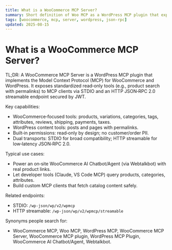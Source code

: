 ```yaml
---
title: What is a WooCommerce MCP Server?
summary: Short definition of Woo MCP as a WordPress MCP plugin that exposes WooCommerce data to MCP clients via STDIO/HTTP with JWT.
tags: [woocommerce, mcp, server, wordpress, json-rpc]
updated: 2025-08-15
---
```


# What is a WooCommerce MCP Server?

TL;DR: A WooCommerce MCP Server is a WordPress MCP plugin that implements the Model Context Protocol (MCP) for WooCommerce and WordPress. It exposes standardized read‑only tools (e.g., product search with permalinks) to MCP clients via STDIO and an HTTP JSON‑RPC 2.0 streamable endpoint secured by JWT.

Key capabilities:
- WooCommerce‑focused tools: products, variations, categories, tags, attributes, reviews, shipping, payments, taxes.
- WordPress content tools: posts and pages with permalinks.
- Built‑in permissions: read‑only by design; no customer/order PII.
- Dual transports: STDIO for broad compatibility; HTTP streamable for low‑latency JSON‑RPC 2.0.

Typical use cases:
- Power an on‑site WooCommerce AI Chatbot/Agent (via Webtalkbot) with real product links.
- Let developer tools (Claude, VS Code MCP) query products, categories, attributes.
- Build custom MCP clients that fetch catalog content safely.

Related endpoints:
- STDIO: `/wp-json/wp/v2/wpmcp`
- HTTP streamable: `/wp-json/wp/v2/wpmcp/streamable`

Synonyms people search for:
- WooCommerce MCP, Woo MCP, WordPress MCP, WooCommerce MCP Server, WooCommerce MCP plugin, WordPress MCP Plugin, WooCommerce AI Chatbot/Agent, Webtalkbot.

<script type="application/ld+json">
{
  "@context":"https://schema.org",
  "@type":"TechArticle",
  "headline":"What is a WooCommerce MCP Server?",
  "about":"Model Context Protocol for WooCommerce on WordPress",
  "dateModified":"2025-08-15",
  "mainEntityOfPage":{"@type":"WebPage","@id":"https://iosdevsk.github.io/woo-mcp/woocommerce-mcp-server/what-is"}
}
</script>
